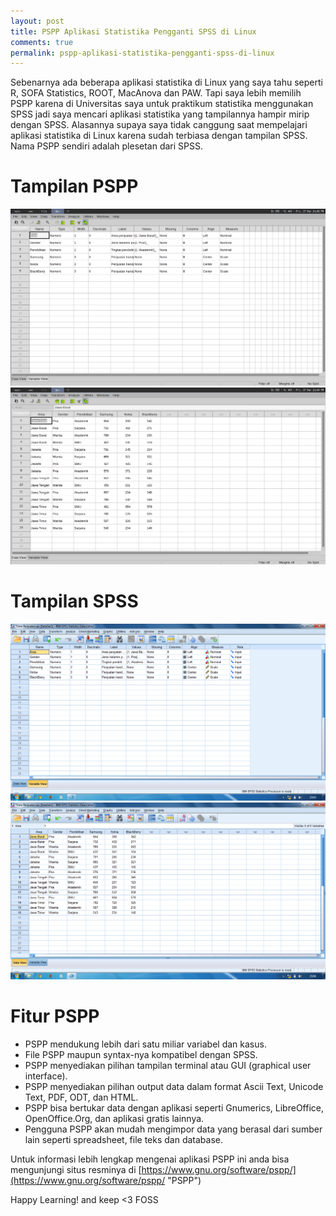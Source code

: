 ```yaml
---
layout: post
title: PSPP Aplikasi Statistika Pengganti SPSS di Linux
comments: true
permalink: pspp-aplikasi-statistika-pengganti-spss-di-linux
---
```


Sebenarnya ada beberapa aplikasi statistika di Linux yang saya tahu seperti R, SOFA Statistics, ROOT, MacAnova dan PAW. Tapi saya lebih memilih PSPP karena di Universitas saya untuk praktikum statistika menggunakan SPSS jadi saya mencari aplikasi statistika yang tampilannya hampir mirip dengan SPSS. Alasannya supaya saya tidak canggung saat mempelajari aplikasi statistika di Linux karena sudah terbiasa dengan tampilan SPSS. Nama PSPP sendiri adalah plesetan dari SPSS.

# Tampilan PSPP
![PSPP](/assets/pspp1.png "PSPP")
![PSPP](/assets/pspp2.png "PSPP")

# Tampilan SPSS
![SPSS](/assets/spss1.png "SPSS")
![SPSS](/assets/spss2.png "SPSS")

# Fitur PSPP
- PSPP mendukung lebih dari satu miliar variabel dan kasus.
- File PSPP maupun syntax-nya kompatibel dengan SPSS.
- PSPP menyediakan pilihan tampilan terminal atau GUI (graphical user interface).
- PSPP menyediakan pilihan output data dalam format Ascii Text, Unicode Text, PDF, ODT, dan HTML.
- PSPP bisa bertukar data dengan aplikasi seperti Gnumerics, LibreOffice, OpenOffice.Org, dan aplikasi gratis lainnya.
- Pengguna PSPP akan mudah mengimpor data yang berasal dari sumber lain seperti spreadsheet, file teks dan database.

Untuk informasi lebih lengkap mengenai aplikasi PSPP ini anda bisa mengunjungi situs resminya di [https://www.gnu.org/software/pspp/](https://www.gnu.org/software/pspp/ "PSPP")

Happy Learning! and keep <3 FOSS
